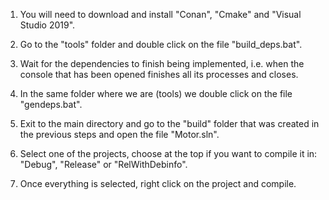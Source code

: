 1. You will need to download and install "Conan", "Cmake" and "Visual Studio 2019".

2. Go to the "tools" folder and double click on the file "build_deps.bat".

3. Wait for the dependencies to finish being implemented, 
	i.e. when the console that has been opened finishes all its processes and closes.

4. In the same folder where we are (tools) we double click on the file "gendeps.bat".

6. Exit to the main directory and go to the "build" folder that was created in the previous steps 
   and open the file "Motor.sln".

7. Select one of the projects, choose at the top if you want to compile it in: 
	"Debug", "Release" or "RelWithDebinfo".

8. Once everything is selected, right click on the project and compile.

